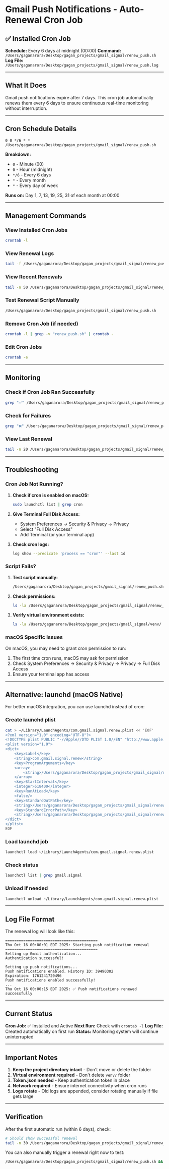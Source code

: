 # Gmail Push Notifications - Auto-Renewal Cron Job

## ✅ Installed Cron Job

**Schedule:** Every 6 days at midnight (00:00)
**Command:** `/Users/gaganarora/Desktop/gagan_projects/gmail_signal/renew_push.sh`
**Log File:** `/Users/gaganarora/Desktop/gagan_projects/gmail_signal/renew_push.log`

---

## What It Does

Gmail push notifications expire after 7 days. This cron job automatically renews them every 6 days to ensure continuous real-time monitoring without interruption.

---

## Cron Schedule Details

```cron
0 0 */6 * * /Users/gaganarora/Desktop/gagan_projects/gmail_signal/renew_push.sh
```

**Breakdown:**
- `0` - Minute (00)
- `0` - Hour (midnight)
- `*/6` - Every 6 days
- `*` - Every month
- `*` - Every day of week

**Runs on:** Day 1, 7, 13, 19, 25, 31 of each month at 00:00

---

## Management Commands

### View Installed Cron Jobs
```bash
crontab -l
```

### View Renewal Logs
```bash
tail -f /Users/gaganarora/Desktop/gagan_projects/gmail_signal/renew_push.log
```

### View Recent Renewals
```bash
tail -n 50 /Users/gaganarora/Desktop/gagan_projects/gmail_signal/renew_push.log
```

### Test Renewal Script Manually
```bash
/Users/gaganarora/Desktop/gagan_projects/gmail_signal/renew_push.sh
```

### Remove Cron Job (if needed)
```bash
crontab -l | grep -v "renew_push.sh" | crontab -
```

### Edit Cron Jobs
```bash
crontab -e
```

---

## Monitoring

### Check if Cron Job Ran Successfully

```bash
grep "✅" /Users/gaganarora/Desktop/gagan_projects/gmail_signal/renew_push.log
```

### Check for Failures

```bash
grep "❌" /Users/gaganarora/Desktop/gagan_projects/gmail_signal/renew_push.log
```

### View Last Renewal

```bash
tail -n 20 /Users/gaganarora/Desktop/gagan_projects/gmail_signal/renew_push.log
```

---

## Troubleshooting

### Cron Job Not Running?

1. **Check if cron is enabled on macOS:**
   ```bash
   sudo launchctl list | grep cron
   ```

2. **Give Terminal Full Disk Access:**
   - System Preferences → Security & Privacy → Privacy
   - Select "Full Disk Access"
   - Add Terminal (or your terminal app)

3. **Check cron logs:**
   ```bash
   log show --predicate 'process == "cron"' --last 1d
   ```

### Script Fails?

1. **Test script manually:**
   ```bash
   /Users/gaganarora/Desktop/gagan_projects/gmail_signal/renew_push.sh
   ```

2. **Check permissions:**
   ```bash
   ls -la /Users/gaganarora/Desktop/gagan_projects/gmail_signal/renew_push.sh
   ```

3. **Verify virtual environment exists:**
   ```bash
   ls -la /Users/gaganarora/Desktop/gagan_projects/gmail_signal/venv/
   ```

### macOS Specific Issues

On macOS, you may need to grant cron permission to run:

1. The first time cron runs, macOS may ask for permission
2. Check System Preferences → Security & Privacy → Privacy → Full Disk Access
3. Ensure your terminal app has access

---

## Alternative: launchd (macOS Native)

For better macOS integration, you can use launchd instead of cron:

### Create launchd plist

```bash
cat > ~/Library/LaunchAgents/com.gmail.signal.renew.plist << 'EOF'
<?xml version="1.0" encoding="UTF-8"?>
<!DOCTYPE plist PUBLIC "-//Apple//DTD PLIST 1.0//EN" "http://www.apple.com/DTDs/PropertyList-1.0.dtd">
<plist version="1.0">
<dict>
    <key>Label</key>
    <string>com.gmail.signal.renew</string>
    <key>ProgramArguments</key>
    <array>
        <string>/Users/gaganarora/Desktop/gagan_projects/gmail_signal/renew_push.sh</string>
    </array>
    <key>StartInterval</key>
    <integer>518400</integer>
    <key>RunAtLoad</key>
    <false/>
    <key>StandardOutPath</key>
    <string>/Users/gaganarora/Desktop/gagan_projects/gmail_signal/renew_push.log</string>
    <key>StandardErrorPath</key>
    <string>/Users/gaganarora/Desktop/gagan_projects/gmail_signal/renew_push.log</string>
</dict>
</plist>
EOF
```

### Load launchd job

```bash
launchctl load ~/Library/LaunchAgents/com.gmail.signal.renew.plist
```

### Check status

```bash
launchctl list | grep gmail.signal
```

### Unload if needed

```bash
launchctl unload ~/Library/LaunchAgents/com.gmail.signal.renew.plist
```

---

## Log File Format

The renewal log will look like this:

```
=========================================
Thu Oct 16 00:00:01 EDT 2025: Starting push notification renewal
=========================================
Setting up Gmail authentication...
Authentication successful!

Setting up push notifications...
Push notifications enabled. History ID: 39490302
Expiration: 1761241720496
Push notifications enabled successfully!
...
Thu Oct 16 00:00:15 EDT 2025: ✅ Push notifications renewed successfully

```

---

## Current Status

**Cron Job:** ✅ Installed and Active
**Next Run:** Check with `crontab -l`
**Log File:** Created automatically on first run
**Status:** Monitoring system will continue uninterrupted

---

## Important Notes

1. **Keep the project directory intact** - Don't move or delete the folder
2. **Virtual environment required** - Don't delete `venv/` folder
3. **Token.json needed** - Keep authentication token in place
4. **Network required** - Ensure internet connectivity when cron runs
5. **Logs rotate** - Old logs are appended, consider rotating manually if file gets large

---

## Verification

After the first automatic run (within 6 days), check:

```bash
# Should show successful renewal
tail -n 30 /Users/gaganarora/Desktop/gagan_projects/gmail_signal/renew_push.log
```

You can also manually trigger a renewal right now to test:

```bash
/Users/gaganarora/Desktop/gagan_projects/gmail_signal/renew_push.sh && tail -n 20 /Users/gaganarora/Desktop/gagan_projects/gmail_signal/renew_push.log
```

